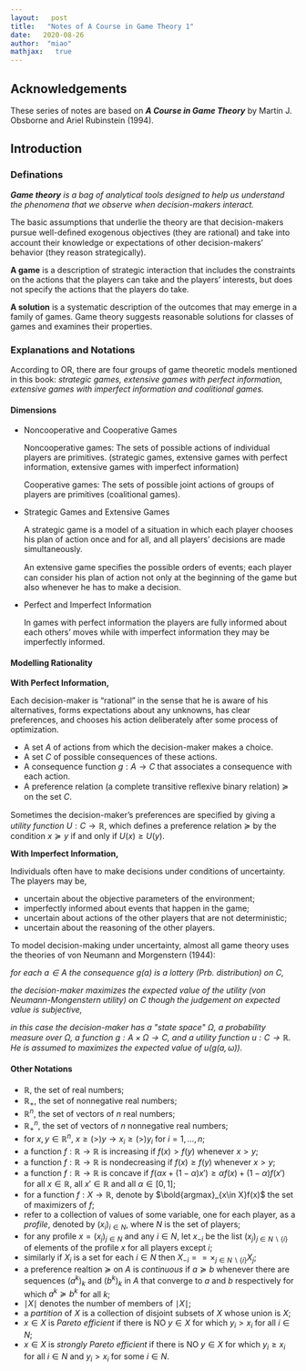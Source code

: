 ```yaml
---
layout:   post
title:   "Notes of A Course in Game Theory 1"
date:   2020-08-26
author:  "miao"
mathjax:   true
---
```


## Acknowledgements

These series of notes are based on ***A Course in Game Theory*** by Martin J. Obsborne and Ariel Rubinstein (1994).


## Introduction

### Definations

***Game theory** is a bag of analytical tools designed to help us understand the phenomena that we observe when decision-makers interact.* 


The basic assumptions that underlie the theory are that decision-makers pursue well-deﬁned exogenous objectives (they are rational) and take into account their knowledge or expectations of other decision-makers’ behavior (they reason strategically).    


**A game** is a description of strategic interaction that includes the constraints on the actions that the players can take and the players’ interests, but does not specify the actions that the players do take.   


**A solution** is a systematic description of the outcomes that may emerge in a family of games. Game theory suggests reasonable solutions for classes of games and examines their properties.


### Explanations and Notations

According to OR, there are four groups of game theoretic models mentioned in this book: *strategic games, extensive games with perfect information, extensive games with imperfect information and coalitional games.*


#### Dimensions

* Noncooperative and Cooperative Games


   Noncooperative games: The sets of possible actions of individual players are primitives. (strategic games, extensive games with perfect information, extensive games with imperfect information)   


   Cooperative games: The sets of possible joint actions of groups of players are primitives (coalitional games).    

* Strategic Games and Extensive Games     


  A strategic game is a model of a situation in which each player chooses his plan of action once and for all, and all players’ decisions are made simultaneously. 


  An extensive game speciﬁes the possible orders of events; each player can consider his plan of action not only at the beginning of the game but also whenever he has to make a decision.

* Perfect and Imperfect Information


  In games with perfect information the players are fully informed about each others’ moves while with imperfect information they may be imperfectly informed.


#### Modelling Rationality


**With Perfect Information,**

Each decision-maker is “rational” in the sense that he is aware of his alternatives, forms expectations about any unknowns, has clear preferences, and chooses his action deliberately after some process of optimization.


*  A set $A$ of actions from which the decision-maker makes a choice.    
*  A set $C$ of possible consequences of these actions.    
*  A consequence function $g:A \to C$ that associates a consequence with each action.     
*  A preference relation (a complete transitive reﬂexive binary relation) $\succeq$ on the set $C$.     


Sometimes the decision-maker’s preferences are speciﬁed by giving a *utility function* $U:C \to \mathbb{R}$, which deﬁnes a preference relation $\succeq$ by the condition $x \succeq y$ if and only if $U(x)≥U(y)$.


**With Imperfect Information,**


 Individuals often have to make decisions under conditions of uncertainty. The players may be,       
 * uncertain about the objective parameters of the environment;
 * imperfectly informed about events that happen in the game;
 * uncertain about actions of the other players that are not deterministic;
 * uncertain about the reasoning of the other players.


To model decision-making under uncertainty, almost all game theory uses the theories of von Neumann and Morgenstern (1944):

*for each $a\in A$ the consequence $g(a)$ is a lottery (Prb. distribution) on $C$,*


*the decision-maker maximizes the expected value of the utility (von Neumann-Mongenstern utility) on $C$ though the judgement on expected value is subjective,*


*in this case the decision-maker has a "state space" $\Omega$, a probability measure over $\Omega$, a function $g: A\times \Omega \to C$, and a utility function $u: C \to \mathbb{R}$. He is assumed to maximizes the expected value of $u(g(a,\omega))$.*


#### Other Notations

* $\mathbb{R}$, the set of real numbers;
* $\mathbb{R}_+$, the set of nonnegative real numbers;
* $\mathbb{R}^n$, the set of vectors of $n$ real numbers;
* $\mathbb{R}^n_+$, the set of vectors of $n$ nonnegative real numbers;
* for $x, y\in \mathbb{R}^n$, $x\ge(>) y\to x_i\ge(>) y_i$ for $i=1,...,n$;
* a function $f: \mathbb{R}\to \mathbb{R}$ is increasing if $f(x)>f(y)$ whenever $x>y$;
* a function $f: \mathbb{R}\to \mathbb{R}$ is nondecreasing if $f(x)\ge f(y)$ whenever $x>y$;
* a function $f: \mathbb{R}\to \mathbb{R}$ is concave if $f(\alpha x+(1-\alpha)x')\ge \alpha f(x)+(1-\alpha)f(x')$ for all $x\in \mathbb{R}$, all $x'\in \mathbb{R}$ and all $\alpha \in [0,1]$;
* for a function $f: X\to \mathbb{R}$, denote by $\bold{argmax}_{x\in X}f(x)$ the set of maximizers of $f$;
* refer to a collection of values of some variable, one for each player, as a *profile*, denoted by $(x_i)_{i\in N}$, where $N$ is the set of players;
* for any profile $x=(x_j)_{j\in N}$ and any $i\in N$, let $x_{-i}$ be the list $(x_j)_{j\in N\backslash \{i\} }$ of elements of the profile $x$ for all players except $i$;
* similarly if $X_i$ is a set for each $i\in N$ then $X_{-i}== \times_{j\in N\backslash \{i\} }X_j$;
* a preference realtion $\succeq$ on $A$ is *continuous* if $a\succeq b$ whenever there are sequences $(a^k)_k$ and $(b^k)_k$ in $A$ that converge to $a$ and $b$ respectively for which $a^k\succeq b^k$ for all $k$;
* $\mid X\mid$ denotes the number of members of $\mid X\mid$;
* a *partition* of $X$ is a collection of disjoint subsets of $X$ whose union is $X$;
* $x\in X$ is *Pareto efficient* if there is NO $y\in X$ for which $y_i>x_i$ for all $i\in N$;
* $x\in X$ is *strongly Pareto efficient* if there is NO $y\in X$ for which $y_i\ge x_i$ for all $i\in N$ and $y_i>x_i$ for some $i\in N$.